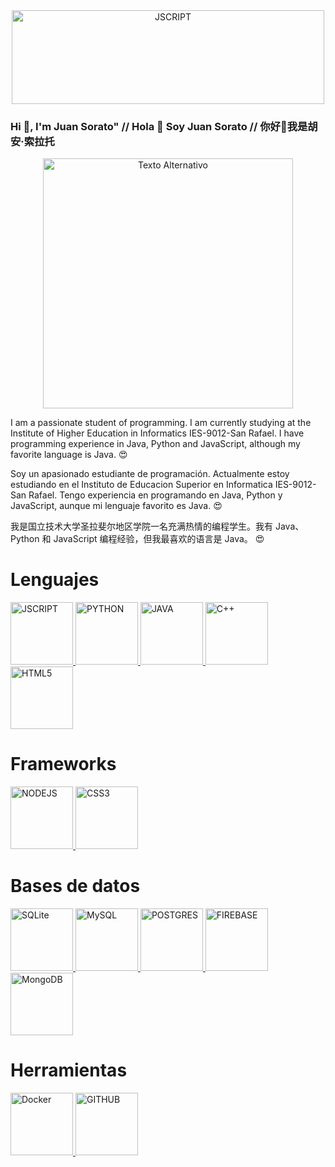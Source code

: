 <div align="center">
            <img src="https://nanocad.com/local/templates/europe/assets/img/bg/1/Developer.png" alt="JSCRIPT" width="500" height="150"/>
        </div>

### Hi 👋, I'm Juan Sorato" // Hola 👋 Soy Juan Sorato // 你好👋我是胡安·索拉托
<div align="center">
  <img src="https://media.giphy.com/media/8TkagzJHXLWmI/giphy.gif" width="400" alt="Texto Alternativo">
</div>
<p> I am a passionate student of programming. I am currently studying at the Institute of Higher Education in Informatics IES-9012-San Rafael. I have programming experience in Java, Python and JavaScript, although my favorite language is Java. 😍</p>

<p> Soy un apasionado estudiante de programación. Actualmente estoy estudiando en el Instituto de Educacion Superior en Informatica IES-9012-San Rafael. Tengo experiencia en programando en Java, Python y JavaScript, aunque mi lenguaje favorito es Java. 😍</p>

<p> 我是国立技术大学圣拉斐尔地区学院一名充满热情的编程学生。我有 Java、Python 和 JavaScript 编程经验，但我最喜欢的语言是 Java。 😍</p>

<h1> Lenguajes </h1>
<a href="https://lenguajejs.com/javascript/" target="_blank" rel="noreferrer">
            <img src="https://cdn.icon-icons.com/icons2/2107/PNG/512/file_type_js_official_icon_130509.png" alt="JSCRIPT" width="100" height="100"/>
        </a>
        <a href="https://www.python.org/" target="_blank" rel="noreferrer">
            <img src="https://cdn.icon-icons.com/icons2/1381/PNG/512/python_94570.png" alt="PYTHON" width="100" height="100"/>
        </a>
         <a href="https://www.java.com/es/" target="_blank" rel="noreferrer">
            <img src="https://cdn.icon-icons.com/icons2/2415/PNG/512/java_original_wordmark_logo_icon_146459.png" alt="JAVA" width="100" height="100"/>
        </a>
        <a href="https:https://isocpp.org/" target="_blank" rel="noreferrer">
            <img src="https://i.postimg.cc/MH6Syd3G/c.png" alt="C++" width="100" height="100"/>
        </a>
        <a href="https://lenguajehtml.com/html/" target="_blank" rel="noreferrer">
            <img src="https://cdn.icon-icons.com/icons2/1488/PNG/512/5352-html5_102567.png" alt="HTML5" width="100" height="100"/>
        </a>
    <h1>Frameworks</h1>
    <a href="https://lenguajejs.com/javascript/" target="_blank" rel="noreferrer">
            <img src="https://cdn.icon-icons.com/icons2/2415/PNG/512/nodejs_plain_logo_icon_146409.png" alt="NODEJS" width="100" height="100"/>
        </a>
        <a href="https://lenguajejs.com/javascript/" target="_blank" rel="noreferrer">
            <img src="https://cdn.icon-icons.com/icons2/844/PNG/512/CSS3_icon-icons.com_67069.png" alt="CSS3" width="100" height="100"/>
        </a>
      <h1>Bases de datos</h1>
      <a href="https://lenguajejs.com/javascript/" target="_blank" rel="noreferrer">
            <img src="https://cdn.icon-icons.com/icons2/2699/PNG/512/sqlite_logo_icon_169724.png" alt="SQLite" width="100" height="100"/>
        </a>
        <a href="https://lenguajejs.com/javascript/" target="_blank" rel="noreferrer">
            <img src="https://cdn.icon-icons.com/icons2/2415/PNG/512/mysql_original_wordmark_logo_icon_146417.png" alt="MySQL" width="100" height="100"/>
        </a>
        <a href="https://lenguajejs.com/javascript/" target="_blank" rel="noreferrer">
            <img src="https://cdn.icon-icons.com/icons2/2667/PNG/512/folder_postgres_icon_161286.png" alt="POSTGRES" width="100" height="100"/>
        </a>
        <a href="https://lenguajejs.com/javascript/" target="_blank" rel="noreferrer">
            <img src="https://cdn.icon-icons.com/icons2/2699/PNG/512/firebase_logo_icon_171157.png" alt="FIREBASE" width="100" height="100"/>
        </a>
         <a href="https://lenguajejs.com/javascript/" target="_blank" rel="noreferrer">
            <img src="https://cdn.icon-icons.com/icons2/2415/PNG/512/mongodb_original_wordmark_logo_icon_146425.png" alt="MongoDB" width="100" height="100"/>
        </a>
        <h1> Herramientas</h1>
   <a href="https://lenguajejs.com/javascript/" target="_blank" rel="noreferrer">
            <img src="https://cdn.icon-icons.com/icons2/2415/PNG/512/docker_original_wordmark_logo_icon_146557.png" alt="Docker" width="100" height="100"/>
        </a>
<a href="https://lenguajejs.com/javascript/" target="_blank" rel="noreferrer">
            <img src="https://cdn.icon-icons.com/icons2/1996/PNG/512/code_development_github_open_source_programming_source_icon_123274.png" alt="GITHUB" width="100" height="100"/>
        </a>
